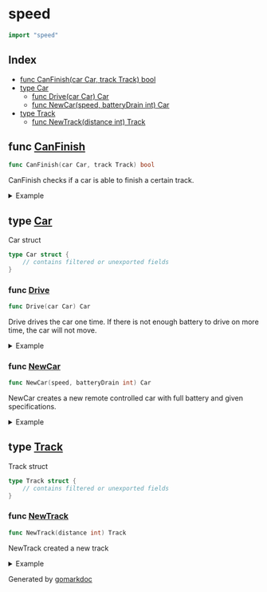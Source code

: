 <!-- Code generated by gomarkdoc. DO NOT EDIT -->

# speed

```go
import "speed"
```

## Index

- [func CanFinish(car Car, track Track) bool](<#func-canfinish>)
- [type Car](<#type-car>)
  - [func Drive(car Car) Car](<#func-drive>)
  - [func NewCar(speed, batteryDrain int) Car](<#func-newcar>)
- [type Track](<#type-track>)
  - [func NewTrack(distance int) Track](<#func-newtrack>)


## func [CanFinish](<https://github.com/vpayno/exercism-workspace/blob/main/go/need-for-speed/need_for_speed.go#L45>)

```go
func CanFinish(car Car, track Track) bool
```

CanFinish checks if a car is able to finish a certain track.

<details><summary>Example</summary>
<p>

```go
{
	car := NewCar(5, 2)
	track := NewTrack(100)
	fmt.Println(CanFinish(car, track))

}
```

#### Output

```
true
```

</p>
</details>

## type [Car](<https://github.com/vpayno/exercism-workspace/blob/main/go/need-for-speed/need_for_speed.go#L4-L9>)

Car struct

```go
type Car struct {
    // contains filtered or unexported fields
}
```

### func [Drive](<https://github.com/vpayno/exercism-workspace/blob/main/go/need-for-speed/need_for_speed.go#L35>)

```go
func Drive(car Car) Car
```

Drive drives the car one time. If there is not enough battery to drive on more time, the car will not move.

<details><summary>Example</summary>
<p>

```go
{
	newCar := NewCar(5, 2)
	fmt.Printf("%+v\n", Drive(newCar))

}
```

#### Output

```
{battery:98 batteryDrain:2 speed:5 distance:5}
```

</p>
</details>

### func [NewCar](<https://github.com/vpayno/exercism-workspace/blob/main/go/need-for-speed/need_for_speed.go#L12>)

```go
func NewCar(speed, batteryDrain int) Car
```

NewCar creates a new remote controlled car with full battery and given specifications.

<details><summary>Example</summary>
<p>

```go
{
	fmt.Printf("%+v\n", NewCar(5, 2))

}
```

#### Output

```
{battery:100 batteryDrain:2 speed:5 distance:0}
```

</p>
</details>

## type [Track](<https://github.com/vpayno/exercism-workspace/blob/main/go/need-for-speed/need_for_speed.go#L24-L26>)

Track struct

```go
type Track struct {
    // contains filtered or unexported fields
}
```

### func [NewTrack](<https://github.com/vpayno/exercism-workspace/blob/main/go/need-for-speed/need_for_speed.go#L29>)

```go
func NewTrack(distance int) Track
```

NewTrack created a new track

<details><summary>Example</summary>
<p>

```go
{
	fmt.Printf("%+v\n", NewTrack(800))

}
```

#### Output

```
{distance:800}
```

</p>
</details>



Generated by [gomarkdoc](<https://github.com/princjef/gomarkdoc>)
